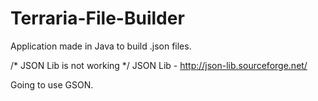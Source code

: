 # Terraria-File-Builder
Application made in Java to build .json files.

/* JSON Lib is not working */  JSON Lib - http://json-lib.sourceforge.net/

Going to use GSON.
